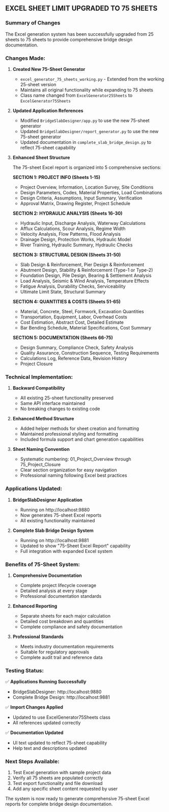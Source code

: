 ## EXCEL SHEET LIMIT UPGRADED TO 75 SHEETS

### Summary of Changes

The Excel generation system has been successfully upgraded from 25 sheets to 75 sheets to provide comprehensive bridge design documentation.

### Changes Made:

1. **Created New 75-Sheet Generator**
   - `excel_generator_75_sheets_working.py` - Extended from the working 25-sheet version
   - Maintains all original functionality while expanding to 75 sheets
   - Class name changed from `ExcelGenerator25Sheets` to `ExcelGenerator75Sheets`

2. **Updated Application References**
   - Modified `BridgeSlabDesigner/app.py` to use the new 75-sheet generator
   - Updated `BridgeSlabDesigner/report_generator.py` to use the new 75-sheet generator
   - Updated documentation in `complete_slab_bridge_design.py` to reflect 75-sheet capability

3. **Enhanced Sheet Structure**
   
   The 75-sheet Excel report is organized into 5 comprehensive sections:

   **SECTION 1: PROJECT INFO (Sheets 1-15)**
   - Project Overview, Information, Location Survey, Site Conditions
   - Design Parameters, Codes, Material Properties, Load Combinations
   - Design Criteria, Assumptions, Input Summary, Verification
   - Approval Matrix, Drawing Register, Project Schedule

   **SECTION 2: HYDRAULIC ANALYSIS (Sheets 16-30)**
   - Hydraulic Input, Discharge Analysis, Waterway Calculations
   - Afflux Calculations, Scour Analysis, Regime Width
   - Velocity Analysis, Flow Patterns, Flood Analysis
   - Drainage Design, Protection Works, Hydraulic Model
   - River Training, Hydraulic Summary, Hydraulic Checks

   **SECTION 3: STRUCTURAL DESIGN (Sheets 31-50)**
   - Slab Design & Reinforcement, Pier Design & Reinforcement
   - Abutment Design, Stability & Reinforcement (Type-1 or Type-2)
   - Foundation Design, Pile Design, Bearing & Settlement Analysis
   - Load Analysis, Seismic & Wind Analysis, Temperature Effects
   - Fatigue Analysis, Durability Checks, Serviceability
   - Ultimate Limit State, Structural Summary

   **SECTION 4: QUANTITIES & COSTS (Sheets 51-65)**
   - Material, Concrete, Steel, Formwork, Excavation Quantities
   - Transportation, Equipment, Labor, Overhead Costs
   - Cost Estimation, Abstract Cost, Detailed Estimate
   - Bar Bending Schedule, Material Specifications, Cost Summary

   **SECTION 5: DOCUMENTATION (Sheets 66-75)**
   - Design Summary, Compliance Check, Safety Analysis
   - Quality Assurance, Construction Sequence, Testing Requirements
   - Calculations Log, Reference Data, Revision History
   - Project Closure

### Technical Implementation:

1. **Backward Compatibility**
   - All existing 25-sheet functionality preserved
   - Same API interface maintained
   - No breaking changes to existing code

2. **Enhanced Method Structure**
   - Added helper methods for sheet creation and formatting
   - Maintained professional styling and formatting
   - Included formula support and chart generation capabilities

3. **Sheet Naming Convention**
   - Systematic numbering: 01_Project_Overview through 75_Project_Closure
   - Clear section organization for easy navigation
   - Professional naming following Excel best practices

### Applications Updated:

1. **BridgeSlabDesigner Application**
   - Running on http://localhost:9880
   - Now generates 75-sheet Excel reports
   - All existing functionality maintained

2. **Complete Slab Bridge Design System**
   - Running on http://localhost:9881
   - Updated to show "75-Sheet Excel Report" capability
   - Full integration with expanded Excel system

### Benefits of 75-Sheet System:

1. **Comprehensive Documentation**
   - Complete project lifecycle coverage
   - Detailed analysis at every stage
   - Professional documentation standards

2. **Enhanced Reporting**
   - Separate sheets for each major calculation
   - Detailed cost breakdown and quantities
   - Complete compliance and safety documentation

3. **Professional Standards**
   - Meets industry documentation requirements
   - Suitable for regulatory approvals
   - Complete audit trail and reference data

### Testing Status:

✅ **Applications Running Successfully**
- BridgeSlabDesigner: http://localhost:9880
- Complete Bridge Design: http://localhost:9881

✅ **Import Changes Applied**
- Updated to use ExcelGenerator75Sheets class
- All references updated correctly

✅ **Documentation Updated**
- UI text updated to reflect 75-sheet capability
- Help text and descriptions updated

### Next Steps Available:

1. Test Excel generation with sample project data
2. Verify all 75 sheets are populated correctly
3. Test export functionality and file download
4. Add any specific sheet content requested by user

The system is now ready to generate comprehensive 75-sheet Excel reports for complete bridge design documentation.
